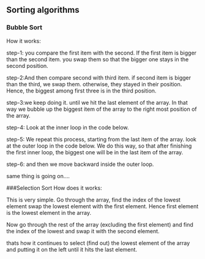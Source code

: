 ## Sorting algorithms

### Bubble Sort

How it works:

step-1: you compare the first item with the second. If the first item is bigger than the second item. you swap them so that the bigger one stays in the second position.

step-2:And then compare second with third item. if second item is bigger than the third, we swap them. otherwise, they stayed in their position. Hence, the biggest among first three is in the third position.

step-3:we keep doing it. until we hit the last element of the array. In that way we bubble up the biggest item of the array to the right most position of the array.

step-4: Look at the inner loop in the code below.

step-5: We repeat this process, starting from the last item of the array. look at the outer loop in the code below. We do this way, so that after finishing the first inner loop, the biggest one will be in the last item of the array.

step-6: and then we move backward inside the outer loop.

same thing is going on....

###Selection Sort
How does it works:

This is very simple. Go through the array, find the index of the lowest element swap the lowest element with the first element. Hence first element is the lowest element in the array.

Now go through the rest of the array (excluding the first element) and find the index of the lowest and swap it with the second element.

thats how it continues to select (find out) the lowest element of the array and putting it on the left until it hits the last element.
